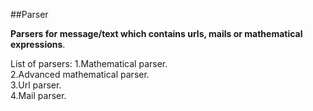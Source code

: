 ##Parser

**Parsers for message/text which contains urls, mails or mathematical expressions**.

List of parsers:
1.Mathematical parser.   
2.Advanced mathematical parser.   
3.Url parser.   
4.Mail parser.  
